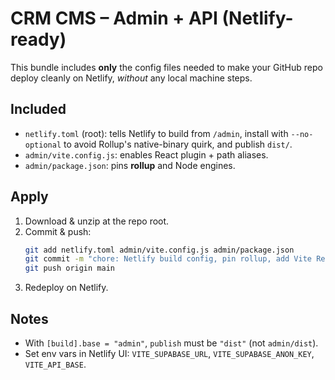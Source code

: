 # CRM CMS – Admin + API (Netlify-ready)

This bundle includes **only** the config files needed to make your GitHub repo deploy cleanly on Netlify, *without* any local machine steps.

## Included

- `netlify.toml` (root): tells Netlify to build from `/admin`, install with `--no-optional` to avoid Rollup's native-binary quirk, and publish `dist/`.
- `admin/vite.config.js`: enables React plugin + path aliases.
- `admin/package.json`: pins **rollup** and Node engines.

## Apply

1. Download & unzip at the repo root.
2. Commit & push:
   ```bash
   git add netlify.toml admin/vite.config.js admin/package.json
   git commit -m "chore: Netlify build config, pin rollup, add Vite React plugin"
   git push origin main
   ```
3. Redeploy on Netlify.

## Notes

- With `[build].base = "admin"`, `publish` must be `"dist"` (not `admin/dist`).
- Set env vars in Netlify UI: `VITE_SUPABASE_URL`, `VITE_SUPABASE_ANON_KEY`, `VITE_API_BASE`.
